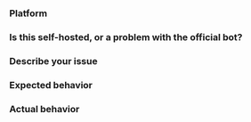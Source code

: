 ### Platform

### Is this self-hosted, or a problem with the official bot?

### Describe your issue

### Expected behavior

### Actual behavior
